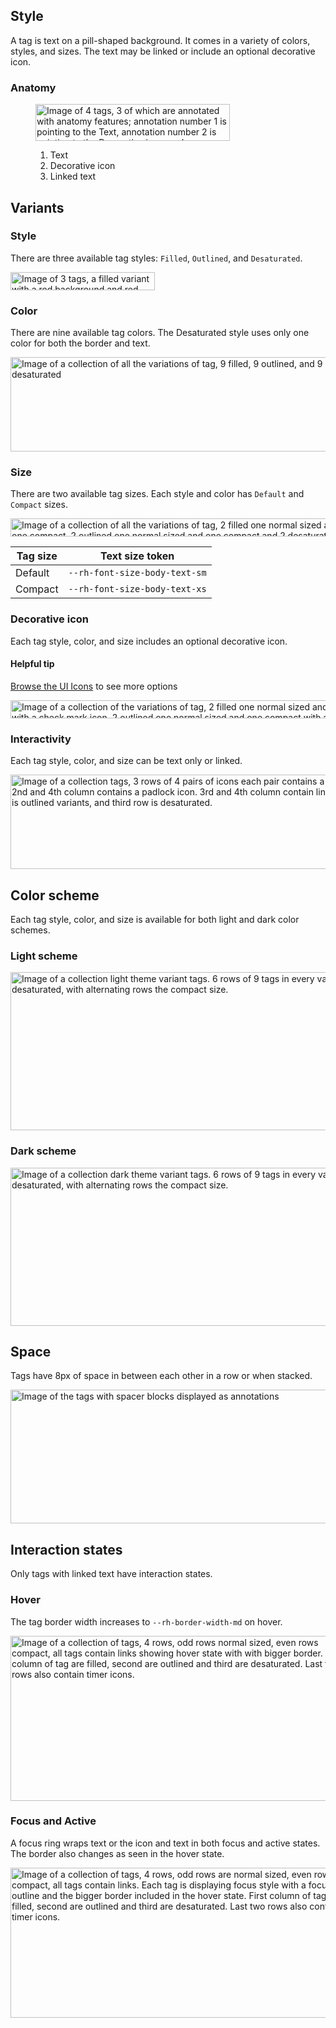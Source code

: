 ## Style

A tag is text on a pill-shaped background. It comes in a variety of colors, 
styles, and sizes. The text may be linked or include an optional decorative 
icon.

### Anatomy

<figure>
  <uxdot-example color-palette="lightest" width-adjustment="311px">
    <img alt="Image of 4 tags, 3 of which are annotated with anatomy features; annotation number 1 is pointing to the Text, annotation number 2 is pointing to the Decorative icon, and annotation number 3 is pointing to the Linked text of a Linked Tag"
         src="../tag-style-anatomy.svg"
         width="311"
         height="59">
  </uxdot-example>
  <figcaption>
    <ol>
      <li>Text</li>
      <li>Decorative icon</li>
      <li>Linked text</li>
    </ol>
  </figcaption>
</figure>

## Variants

### Style

There are three available tag styles: `Filled`, `Outlined`, and `Desaturated`.

<uxdot-example color-palette="lightest" width-adjustment="231px">
  <img alt="Image of 3 tags, a filled variant with a red background and red border, an outlined variant with a white background and red border, and a desaturated variant with a white background and dark grey border"
       src="../tag-style-variants-style.svg"
       width="231"
       height="29">
</uxdot-example>

### Color

There are nine available tag colors. The Desaturated style uses only one color 
for both the border and text.

<uxdot-example color-palette="lightest" width-adjustment="558px">
  <img alt="Image of a collection of all the variations of tag, 9 filled, 9 outlined, and 9 desaturated"
       src="../tag-style-variants-color.svg"
       width="558"
       height="151">
</uxdot-example>

### Size

There are two available tag sizes. Each style and color has `Default` and 
`Compact` sizes.

<uxdot-example color-palette="lightest" width-adjustment="539px">
  <img alt="Image of a collection of all the variations of tag, 2 filled one normal sized and one compact, 2 outlined one normal sized and one compact and 2 desaturated one normal sized and one compact"
       src="../tag-style-variants-size.svg"
       width="539"
       height="29">
</uxdot-example>

<rh-table>

| Tag size | Text size token               |
| -------- | ----------------------------- |
| Default  | `--rh-font-size-body-text-sm` |
| Compact  | `--rh-font-size-body-text-xs` |

</rh-table>

### Decorative icon

Each tag style, color, and size includes an optional decorative icon.

<rh-alert state="info">
  <h4 slot="header">Helpful tip</h4>
  <p><a href="/icons/">Browse the UI Icons</a> to see more options</p>
</rh-alert>

<uxdot-example color-palette="lightest" width-adjustment="614px">
  <img alt="Image of a collection of the variations of tag, 2 filled one normal sized and one compact with a check mark icon, 2 outlined one normal sized and one compact with a check mark icon,  and 2 desaturated  one normal sized and one compact with a check mark icon"
       src="../tag-style-variants-decorative-icon.svg"
       width="614"
       height="29">
</uxdot-example>

### Interactivity

Each tag style, color, and size can be text only or linked.

<uxdot-example color-palette="lightest" width-adjustment="760px">
  <img alt="Image of a collection tags, 3 rows of 4 pairs of icons each pair contains a tag that is normal size and compact.  2nd and 4th column contains a padlock icon.  3rd and 4th column contain links.  First row are all filled, second row is outlined variants, and third row is desaturated."
       src="../tag-style-variants-interactivity.svg"
       width="760"
       height="151">
</uxdot-example>

## Color scheme
<a id="theme"></a>

Each tag style, color, and size is available for both light and dark color schemes.

### Light scheme
<a id="light-theme"></a>

<uxdot-example color-palette="lightest" width-adjustment="738px">
  <img alt="Image of a collection light theme variant tags. 6 rows of 9 tags in every variation, filled, outlined, desaturated, with alternating rows the compact size."
       src="../tag-style-theme-light.svg"
       width="738"
       height="253">
</uxdot-example>

### Dark scheme
<a id="dark-theme"></a>

<uxdot-example color-palette="darkest" width-adjustment="738px">
  <img alt="Image of a collection dark theme variant tags. 6 rows of 9 tags in every variation, filled, outlined, desaturated, with alternating rows the compact size."
       src="../tag-style-theme-dark.svg"
       width="738"
       height="253">
</uxdot-example>


## Space

Tags have 8px of space in between each other in a row or when stacked.

<uxdot-example color-palette="lightest" width-adjustment="663px">
  <img alt="Image of the tags with spacer blocks displayed as annotations"
       src="../tag-style-space.svg"
       width="663"
       height="214">
</uxdot-example>

<uxdot-spacer-tokens-table tokens="xs, md"></uxdot-spacer-tokens-table>

## Interaction states

Only tags with linked text have interaction states.

### Hover

The tag border width increases to `--rh-border-width-md` on hover.

<uxdot-example color-palette="lightest" width-adjustment="555px">
  <img alt="Image of a collection of tags, 4 rows, odd rows normal sized, even rows compact, all tags contain links showing hover state with with bigger border.  First column of tag are filled, second are outlined and third are desaturated.  Last two rows also contain timer icons."
       src="../tag-style-interaction-states-hover.svg"
       width="555"
       height="264">
</uxdot-example>

### Focus and Active

A focus ring wraps text or the icon and text in both focus and active states. The border also changes as seen in the hover state.

<uxdot-example color-palette="lightest" width-adjustment="555px">
  <img alt="Image of a collection of tags, 4 rows, odd rows are normal sized, even rows are compact, all tags contain links.  Each tag is displaying focus style with a focus outline and the bigger border included in the hover state.  First column of tags are filled, second are outlined and third are desaturated.  Last two rows also contain timer icons."
       src="../tag-style-interaction-states-focus-active.svg"
       width="555"
       height="240">
</uxdot-example>
